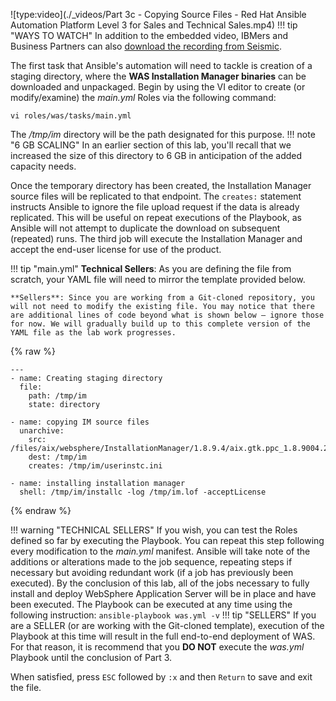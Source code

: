 ![type:video](./_videos/Part 3c - Copying Source Files - Red Hat Ansible Automation Platform Level 3 for Sales and Technical Sales.mp4)
!!! tip "WAYS TO WATCH"
    In addition to the embedded video, IBMers and Business Partners can also <a href="https://ibm.seismic.com/Link/Content/DCTGhq8B8dP4TGMPHQc3C8MdmDq8" target="_blank">download the recording from Seismic</a>.

The first task that Ansible's automation will need to tackle is creation of a staging directory, where the **WAS Installation Manager binaries** can be downloaded and unpackaged. Begin by using the VI editor to create (or modify/examine) the *main.yml* Roles via the following command:

```
vi roles/was/tasks/main.yml
```

The */tmp/im* directory will be the path designated for this purpose.
!!! note "6 GB SCALING"
    In an earlier section of this lab, you'll recall that we increased the size of this directory to 6 GB in anticipation of the added capacity needs.

Once the temporary directory has been created, the Installation Manager source files will be replicated to that endpoint. The ```creates:``` statement instructs Ansible to ignore the file upload request if the data is already replicated. This will be useful on repeat executions of the Playbook, as Ansible will not attempt to duplicate the download on subsequent (repeated) runs. The third job will execute the Installation Manager and accept the end-user license for use of the product.

!!! tip "main.yml"
    **Technical Sellers**: As you are defining the file from scratch, your YAML file will need to mirror the template provided below.

    **Sellers**: Since you are working from a Git-cloned repository, you will not need to modify the existing file. You may notice that there are additional lines of code beyond what is shown below — ignore those for now. We will gradually build up to this complete version of the YAML file as the lab work progresses.

{% raw %}
```
---
- name: Creating staging directory
  file:
    path: /tmp/im
    state: directory

- name: copying IM source files
  unarchive:
    src: /files/aix/websphere/InstallationManager/1.8.9.4/aix.gtk.ppc_1.8.9004.20190423_2015.zip
    dest: /tmp/im
    creates: /tmp/im/userinstc.ini

- name: installing installation manager
  shell: /tmp/im/installc -log /tmp/im.lof -acceptLicense

```
{% endraw %}

!!! warning "TECHNICAL SELLERS"
    If you wish, you can test the Roles defined so far by executing the Playbook. You can repeat this step following every modification to the *main.yml* manifest. Ansible will take note of the additions or alterations made to the job sequence, repeating steps if necessary but avoiding redundant work (if a job has previously been executed). By the conclusion of this lab, all of the jobs necessary to fully install and deploy WebSphere Application Server will be in place and have been executed.
    The Playbook can be executed at any time using the following instruction:
    ```
    ansible-playbook was.yml -v
    ```
!!! tip "SELLERS"
    If you are a SELLER (or are working with the Git-cloned template), execution of the Playbook at this time will result in the full end-to-end deployment of WAS. For that reason, it is recommend that you **DO NOT** execute the *was.yml* Playbook until the conclusion of Part 3.

When satisfied, press ```ESC``` followed by ```:x``` and then ```Return``` to save and exit the file.
